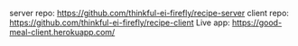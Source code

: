 server repo: https://github.com/thinkful-ei-firefly/recipe-server
client repo: https://github.com/thinkful-ei-firefly/recipe-client
Live app: https://good-meal-client.herokuapp.com/